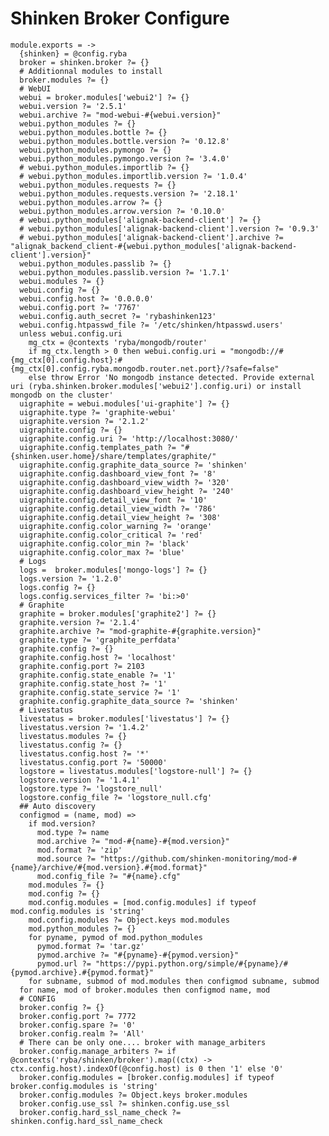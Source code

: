 
# Shinken Broker Configure

    module.exports = ->
      {shinken} = @config.ryba
      broker = shinken.broker ?= {}
      # Additionnal modules to install
      broker.modules ?= {}
      # WebUI
      webui = broker.modules['webui2'] ?= {}
      webui.version ?= '2.5.1'
      webui.archive ?= "mod-webui-#{webui.version}"
      webui.python_modules ?= {}
      webui.python_modules.bottle ?= {}
      webui.python_modules.bottle.version ?= '0.12.8'
      webui.python_modules.pymongo ?= {}
      webui.python_modules.pymongo.version ?= '3.4.0'
      # webui.python_modules.importlib ?= {}
      # webui.python_modules.importlib.version ?= '1.0.4'
      webui.python_modules.requests ?= {}
      webui.python_modules.requests.version ?= '2.18.1'
      webui.python_modules.arrow ?= {}
      webui.python_modules.arrow.version ?= '0.10.0'
      # webui.python_modules['alignak-backend-client'] ?= {}
      # webui.python_modules['alignak-backend-client'].version ?= '0.9.3'
      # webui.python_modules['alignak-backend-client'].archive ?= "alignak_backend_client-#{webui.python_modules['alignak-backend-client'].version}"
      webui.python_modules.passlib ?= {}
      webui.python_modules.passlib.version ?= '1.7.1'
      webui.modules ?= {}
      webui.config ?= {}
      webui.config.host ?= '0.0.0.0'
      webui.config.port ?= '7767'
      webui.config.auth_secret ?= 'rybashinken123'
      webui.config.htpasswd_file ?= '/etc/shinken/htpasswd.users'
      unless webui.config.uri
        mg_ctx = @contexts 'ryba/mongodb/router'
        if mg_ctx.length > 0 then webui.config.uri = "mongodb://#{mg_ctx[0].config.host}:#{mg_ctx[0].config.ryba.mongodb.router.net.port}/?safe=false"
        else throw Error 'No mongodb instance detected. Provide external uri (ryba.shinken.broker.modules['webui2'].config.uri) or install mongodb on the cluster'
      uigraphite = webui.modules['ui-graphite'] ?= {}
      uigraphite.type ?= 'graphite-webui'
      uigraphite.version ?= '2.1.2'
      uigraphite.config ?= {}
      uigraphite.config.uri ?= 'http://localhost:3080/'
      uigraphite.config.templates_path ?= "#{shinken.user.home}/share/templates/graphite/"
      uigraphite.config.graphite_data_source ?= 'shinken'
      uigraphite.config.dashboard_view_font ?= '8'
      uigraphite.config.dashboard_view_width ?= '320'
      uigraphite.config.dashboard_view_height ?= '240'
      uigraphite.config.detail_view_font ?= '10'
      uigraphite.config.detail_view_width ?= '786'
      uigraphite.config.detail_view_height ?= '308'
      uigraphite.config.color_warning ?= 'orange'
      uigraphite.config.color_critical ?= 'red'
      uigraphite.config.color_min ?= 'black'
      uigraphite.config.color_max ?= 'blue'
      # Logs
      logs =  broker.modules['mongo-logs'] ?= {}
      logs.version ?= '1.2.0'
      logs.config ?= {}
      logs.config.services_filter ?= 'bi:>0'
      # Graphite
      graphite = broker.modules['graphite2'] ?= {}
      graphite.version ?= '2.1.4'
      graphite.archive ?= "mod-graphite-#{graphite.version}"
      graphite.type ?= 'graphite_perfdata'
      graphite.config ?= {}
      graphite.config.host ?= 'localhost'
      graphite.config.port ?= 2103
      graphite.config.state_enable ?= '1'
      graphite.config.state_host ?= '1'
      graphite.config.state_service ?= '1'
      graphite.config.graphite_data_source ?= 'shinken'
      # Livestatus
      livestatus = broker.modules['livestatus'] ?= {}
      livestatus.version ?= '1.4.2'
      livestatus.modules ?= {}
      livestatus.config ?= {}
      livestatus.config.host ?= '*'
      livestatus.config.port ?= '50000'
      logstore = livestatus.modules['logstore-null'] ?= {}
      logstore.version ?= '1.4.1'
      logstore.type ?= 'logstore_null'
      logstore.config_file ?= 'logstore_null.cfg'
      ## Auto discovery
      configmod = (name, mod) =>
        if mod.version?
          mod.type ?= name
          mod.archive ?= "mod-#{name}-#{mod.version}"
          mod.format ?= 'zip'
          mod.source ?= "https://github.com/shinken-monitoring/mod-#{name}/archive/#{mod.version}.#{mod.format}"
          mod.config_file ?= "#{name}.cfg"
        mod.modules ?= {}
        mod.config ?= {}
        mod.config.modules = [mod.config.modules] if typeof mod.config.modules is 'string'
        mod.config.modules ?= Object.keys mod.modules
        mod.python_modules ?= {}
        for pyname, pymod of mod.python_modules
          pymod.format ?= 'tar.gz'
          pymod.archive ?= "#{pyname}-#{pymod.version}"
          pymod.url ?= "https://pypi.python.org/simple/#{pyname}/#{pymod.archive}.#{pymod.format}"
        for subname, submod of mod.modules then configmod subname, submod
      for name, mod of broker.modules then configmod name, mod
      # CONFIG
      broker.config ?= {}
      broker.config.port ?= 7772
      broker.config.spare ?= '0'
      broker.config.realm ?= 'All'
      # There can be only one.... broker with manage_arbiters
      broker.config.manage_arbiters ?= if @contexts('ryba/shinken/broker').map((ctx) -> ctx.config.host).indexOf(@config.host) is 0 then '1' else '0'
      broker.config.modules = [broker.config.modules] if typeof broker.config.modules is 'string'
      broker.config.modules ?= Object.keys broker.modules
      broker.config.use_ssl ?= shinken.config.use_ssl
      broker.config.hard_ssl_name_check ?= shinken.config.hard_ssl_name_check
